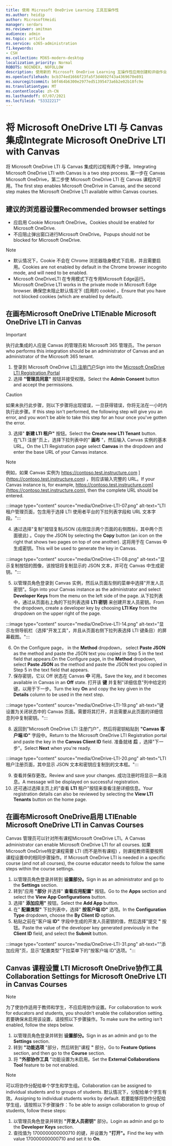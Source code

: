 ```yaml
---
title: 使用 Microsoft OneDrive Learning 工具互操作性
ms.author: heidip
author: MicrosoftHeidi
manager: serdars
ms.reviewer: amitman
audience: admin
ms.topic: article
ms.service: o365-administration
f1.keywords:
- CSH
ms.collection: M365-modern-desktop
localization_priority: Normal
ROBOTS: NOINDEX, NOFOLLOW
description: 使用新的 Microsoft OneDrive Learning 互操作性应用创建和评级作业、构建和选择课程内容，并实时协作处理文件。
ms.openlocfilehash: bcb374ed1666f23fa5f3d4692f43a4369670e891
ms.sourcegitcommit: b0f464b6300e2977ed51395473a6b2e02b18fc9e
ms.translationtype: MT
ms.contentlocale: zh-CN
ms.lasthandoff: 07/07/2021
ms.locfileid: "53322217"
---
```

# <a name="integrate-microsoft-onedrive-lti-with-canvas"></a><span data-ttu-id="190df-103">将 Microsoft OneDrive LTI 与 Canvas 集成</span><span class="sxs-lookup"><span data-stu-id="190df-103">Integrate Microsoft OneDrive LTI with Canvas</span></span>

<span data-ttu-id="190df-104">将 Microsoft OneDrive LTI 与 Canvas 集成的过程有两个步骤。</span><span class="sxs-lookup"><span data-stu-id="190df-104">Integrating Microsoft OneDrive LTI with Canvas is a two step process.</span></span> <span data-ttu-id="190df-105">第一步在 Canvas Microsoft OneDrive，第二步使 Microsoft OneDrive LTI 在 Canvas 课程内可用。</span><span class="sxs-lookup"><span data-stu-id="190df-105">The first step enables Microsoft OneDrive in Canvas, and the second step makes the Microsoft OneDrive LTI available within Canvas courses.</span></span>

## <a name="recommended-browser-settings"></a><span data-ttu-id="190df-106">建议的浏览器设置</span><span class="sxs-lookup"><span data-stu-id="190df-106">Recommended browser settings</span></span>

- <span data-ttu-id="190df-107">应启用 Cookie Microsoft OneDrive。</span><span class="sxs-lookup"><span data-stu-id="190df-107">Cookies should be enabled for Microsoft OneDrive.</span></span>
- <span data-ttu-id="190df-108">不应阻止弹出窗口进行Microsoft OneDrive。</span><span class="sxs-lookup"><span data-stu-id="190df-108">Popups should not be blocked for Microsoft OneDrive.</span></span>

> [!NOTE]
> - <span data-ttu-id="190df-109">默认情况下，Cookie 不会在 Chrome 浏览器隐身模式下启用，并且需要启用。</span><span class="sxs-lookup"><span data-stu-id="190df-109">Cookies are not enabled by default in the Chrome browser incognito mode, and will need to be enabled.</span></span>
> - <span data-ttu-id="190df-110">Microsoft OneDriveLTI 在专用模式下在专用Microsoft Edge运行。</span><span class="sxs-lookup"><span data-stu-id="190df-110">Microsoft OneDrive LTI works in the private mode in Microsoft Edge browser.</span></span> <span data-ttu-id="190df-111">确保您未阻止默认情况下 (启用的 cookie) 。</span><span class="sxs-lookup"><span data-stu-id="190df-111">Ensure that you have not blocked cookies (which are enabled by default).</span></span>

## <a name="enable-microsoft-onedrive-lti-in-canvas"></a><span data-ttu-id="190df-112">在画布Microsoft OneDrive LTI</span><span class="sxs-lookup"><span data-stu-id="190df-112">Enable Microsoft OneDrive LTI in Canvas</span></span>

> [!IMPORTANT]
> <span data-ttu-id="190df-113">执行此集成的人应是 Canvas 的管理员和 Microsoft 365 管理员。</span><span class="sxs-lookup"><span data-stu-id="190df-113">The person who performs this integration should be an administrator of Canvas and an administrator of the Microsoft 365 tenant.</span></span>

1. <span data-ttu-id="190df-114">登录到 Microsoft OneDrive <a href="https://onedrivelti.microsoft.com/admin" target="_blank">LTI 注册门户</a></span><span class="sxs-lookup"><span data-stu-id="190df-114">Sign into the <a href="https://onedrivelti.microsoft.com/admin" target="_blank">Microsoft OneDrive LTI Registration Portal</a></span></span>
1. <span data-ttu-id="190df-115">选择 **"管理员同意"** 按钮并接受权限。</span><span class="sxs-lookup"><span data-stu-id="190df-115">Select the **Admin Consent** button and accept the permissions.</span></span>

> [!CAUTION]
> <span data-ttu-id="190df-116">如果未执行此步骤，则以下步骤将出现错误，一旦获得错误，你将无法在一小时内执行此步骤。</span><span class="sxs-lookup"><span data-stu-id="190df-116">If this step isn't performed, the following step will give you an error, and you won't be able to take this step for an hour once you've gotten the error.</span></span>

3. <span data-ttu-id="190df-117">选择" **新建 LTI 租户"** 按钮。</span><span class="sxs-lookup"><span data-stu-id="190df-117">Select the **Create new LTI Tenant** button.</span></span> <span data-ttu-id="190df-118">在"LTI 注册"页上，选择下拉列表中的" **画布** "，然后输入 Canvas 实例的基本 URL。</span><span class="sxs-lookup"><span data-stu-id="190df-118">On the LTI Registration page select **Canvas** in the dropdown and enter the base URL of your Canvas instance.</span></span>

> [!NOTE]
> <span data-ttu-id="190df-119">例如，如果 Canvas 实例为 https://contoso.test.instructure.com ] (https://contoso.test.instructure.com) ，则应该输入完整的 URL。</span><span class="sxs-lookup"><span data-stu-id="190df-119">If your Canvas instance is, for example, https://contoso.test.instructure.com](https://contoso.test.instructure.com), then the complete URL should be entered.</span></span>

:::image type="content" source="media/OneDrive-LTI-07.png" alt-text="LTI 租户管理页面，包含用于选择 LTI 使用者平台的下拉列表字段和 URL 文本字段。":::

4. <span data-ttu-id="190df-121">通过选择"复制"按钮复制JSON (右侧显示两个页面的右侧图标，其中两个页面彼此) 。</span><span class="sxs-lookup"><span data-stu-id="190df-121">Copy the JSON by selecting the **Copy** button (an icon on the right that shows two pages on top of one another).</span></span> <span data-ttu-id="190df-122">这将用于在 Canvas 中生成密钥。</span><span class="sxs-lookup"><span data-stu-id="190df-122">This will be used to generate the key in Canvas.</span></span>

:::image type="content" source="media/OneDrive-LTI-08.png" alt-text="显示复制按钮的图像，该按钮将复制显示的 JSON 文本，并可在 Canvas 中生成密钥。":::

5. <span data-ttu-id="190df-124">以管理员角色登录到 Canvas 实例，然后从页面左侧的菜单中选择"开发人员密钥"。</span><span class="sxs-lookup"><span data-stu-id="190df-124">Sign into your Canvas instance as the administrator and select **Developer Keys** from the menu on the left side of the page.</span></span> <span data-ttu-id="190df-125">从下拉列表中，通过从页面右上角的下拉列表选择 **LTI 密钥** 来创建开发人员密钥。</span><span class="sxs-lookup"><span data-stu-id="190df-125">From the dropdown, create a developer key by choosing **LTI Key** from the dropdown on the upper right of the page.</span></span>

:::image type="content" source="media/OneDrive-LTI-14.png" alt-text="显示左侧导航栏（选择&quot;开发工具&quot;，并且从页面右侧下拉列表选择 LTI 键条目）的屏幕截图。":::

6. <span data-ttu-id="190df-127">On the Configure page， in the **Method** dropdown， select **Paste JSON** as the method and paste the JSON text you copied in Step 5 in the text field that appears.</span><span class="sxs-lookup"><span data-stu-id="190df-127">On the Configure page, in the **Method** dropdown, select **Paste JSON** as the method and paste the JSON text you copied in Step 5 in the text field that appears.</span></span>
7. <span data-ttu-id="190df-128">保存密钥，它以 Off 状态在 Canvas **中** 可用。</span><span class="sxs-lookup"><span data-stu-id="190df-128">Save the key, and it becomes available in Canvas in an **Off** state.</span></span> <span data-ttu-id="190df-129">打开该 **键** 并复制"详细信息"列中给定的键，以用于下一步。</span><span class="sxs-lookup"><span data-stu-id="190df-129">Turn the key **On** and copy the key given in the **Details** column to be used in the next step.</span></span>

:::image type="content" source="media/OneDrive-LTI-19.png" alt-text="键设置为关闭状态中的 Canvas 页面。需要将其打开，并且需要从此页面的详细信息列中复制密钥。":::

8. <span data-ttu-id="190df-131">返回到"Microsoft OneDrive LTI 注册门户"，然后将密钥粘贴到 **"Canvas 客户端 ID"** 字段中。</span><span class="sxs-lookup"><span data-stu-id="190df-131">Return to the Microsoft OneDrive LTI Registration portal and paste the key in the **Canvas Client ID** field.</span></span> <span data-ttu-id="190df-132">准备就绪 **后** ，选择"下一步"。</span><span class="sxs-lookup"><span data-stu-id="190df-132">Select **Next** when you're ready.</span></span>

:::image type="content" source="media/OneDrive-LTI-20.png" alt-text="LTI 租户注册页面，其中显示 JSON 文本和密钥应复制到的文本框。":::

9. <span data-ttu-id="190df-134">查看并保存更改。</span><span class="sxs-lookup"><span data-stu-id="190df-134">Review and save your changes.</span></span> <span data-ttu-id="190df-135">成功注册时将显示一条消息。</span><span class="sxs-lookup"><span data-stu-id="190df-135">A message will be displayed on successful registration.</span></span>
10. <span data-ttu-id="190df-136">还可通过选择主页上的"查看 **LTI** 租户"按钮来查看注册详细信息。</span><span class="sxs-lookup"><span data-stu-id="190df-136">Your registration details can also be reviewed by selecting the **View LTI Tenants** button on the home page.</span></span>

## <a name="enable-microsoft-onedrive-lti-in-canvas-courses"></a><span data-ttu-id="190df-137">在画布Microsoft OneDrive启用 LTI</span><span class="sxs-lookup"><span data-stu-id="190df-137">Enable Microsoft OneDrive LTI in Canvas Courses</span></span>

<span data-ttu-id="190df-138">Canvas 管理员可以针对所有课程Microsoft OneDrive LTI。</span><span class="sxs-lookup"><span data-stu-id="190df-138">A Canvas administrator can enable Microsoft OneDrive LTI for all courses.</span></span> <span data-ttu-id="190df-139">如果Microsoft OneDrive特定课程需要 LTI (而不是所有课程) ，则课程教师需要按照课程设置中的相同步骤操作。</span><span class="sxs-lookup"><span data-stu-id="190df-139">If Microsoft OneDrive LTI is needed in a specific course (and not all courses), the course educator needs to follow the same steps within the course settings.</span></span>

1. <span data-ttu-id="190df-140">以管理员角色登录并转到 **设置部分。**</span><span class="sxs-lookup"><span data-stu-id="190df-140">Sign in as an administrator and go to the **Settings** section.</span></span>
2. <span data-ttu-id="190df-141">转到"应用 **"部分** 并选择" **查看应用配置"** 按钮。</span><span class="sxs-lookup"><span data-stu-id="190df-141">Go to the **Apps** section and select the **View App Configurations** button.</span></span>
3. <span data-ttu-id="190df-142">选择" **添加应用"** 按钮。</span><span class="sxs-lookup"><span data-stu-id="190df-142">Select the **Add App** button.</span></span>
4. <span data-ttu-id="190df-143">在" **配置类型"** 下拉列表中，选择" **按客户端 ID"** 选项。</span><span class="sxs-lookup"><span data-stu-id="190df-143">In the **Configuration Type** dropdown, choose the **By Client ID** option.</span></span>
5. <span data-ttu-id="190df-144">粘贴之前在"客户端 **ID"** 字段中生成的开发人员密钥的值，然后选择"提交 **"** 按钮。</span><span class="sxs-lookup"><span data-stu-id="190df-144">Paste the value of the developer key generated previously in the **Client ID** field, and select the **Submit** button.</span></span>

:::image type="content" source="media/OneDrive-LTI-31.png" alt-text="&quot;添加应用&quot;页，显示&quot;配置类型&quot;下拉菜单下的&quot;按客户端 ID&quot;选项。":::

## <a name="collaboration-settings-for-microsoft-onedrive-lti-in-canvas-courses"></a><span data-ttu-id="190df-146">Canvas 课程设置 LTI Microsoft OneDrive协作工具</span><span class="sxs-lookup"><span data-stu-id="190df-146">Collaboration Settings for Microsoft OneDrive LTI in Canvas Courses</span></span>

> [!NOTE]
> <span data-ttu-id="190df-147">为了使协作适用于教师和学生，不应启用协作设置。</span><span class="sxs-lookup"><span data-stu-id="190df-147">For collaboration to work for educators and students, you shouldn't enable the collaboration setting.</span></span> <span data-ttu-id="190df-148">若要确保未启用该设置，请按照以下步骤操作。</span><span class="sxs-lookup"><span data-stu-id="190df-148">To make sure the setting isn't enabled, follow the steps below.</span></span>

1. <span data-ttu-id="190df-149">以管理员角色登录并转到 **设置部分。**</span><span class="sxs-lookup"><span data-stu-id="190df-149">Sign in as an admin and go to the **Settings** section.</span></span>
1. <span data-ttu-id="190df-150">转到 **"功能选项** "部分，然后转到"课程 **"** 部分。</span><span class="sxs-lookup"><span data-stu-id="190df-150">Go to **Feature Options** section, and then go to the **Course** section.</span></span>
1. <span data-ttu-id="190df-151">将 **"外部协作工具** "功能设置为未启用。</span><span class="sxs-lookup"><span data-stu-id="190df-151">Set the **External Collaborations Tool** feature to be not enabled.</span></span>

> [!NOTE]
> <span data-ttu-id="190df-152">可以将协作分配给单个学生和学生组。</span><span class="sxs-lookup"><span data-stu-id="190df-152">Collaboration can be assigned to individual students and to groups of students.</span></span> <span data-ttu-id="190df-153">默认情况下，分配给单个学生有效。</span><span class="sxs-lookup"><span data-stu-id="190df-153">Assigning to individual students works by default.</span></span> <span data-ttu-id="190df-154">若要能够将协作分配给学生组，请按照以下步骤操作：</span><span class="sxs-lookup"><span data-stu-id="190df-154">To be able to assign collaboration to group of students, follow these steps:</span></span>

1. <span data-ttu-id="190df-155">以管理员角色登录并转到 **"开发人员密钥"** 部分。</span><span class="sxs-lookup"><span data-stu-id="190df-155">Login as admin and go to the **Developer Keys** section.</span></span>
1. <span data-ttu-id="190df-156">查找值为 1700000000000710 的键，并设置为 **"打开"。**</span><span class="sxs-lookup"><span data-stu-id="190df-156">Find the key with value 170000000000710 and set it to **On**.</span></span>
